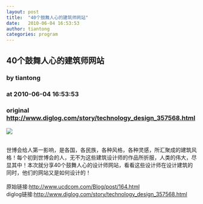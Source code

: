 ```yaml
---
layout: post
title:  "40个鼓舞人心的建筑师网站"
date:   2010-06-04 16:53:53
author: tiantong
categories: program
---
```


## 40个鼓舞人心的建筑师网站
### by tiantong
### at 2010-06-04 16:53:53
### original <http://www.diglog.com/story/technology_design_357568.html>

<p><a href="http://www.diglog.com/story/technology_design_357568.html"><img border="0" src="http://img.diglog.com/img/2010/6/middle_4bd12f410d64454c89de62449dae596a.jpg"></a></p><br>世博会给人第一影响，是各国，各民族，各种风格，各种灵感，所汇聚成的建筑风格！每个初到世博会的人，无不为这些建筑设计师的作品所折服，人类的伟大，尽显其中！本次就分享40个鼓舞人心的设计师网站，看看这些设计师在设计建筑的同时，他们的网站又是如何设计的！<br><br>原始链接:<a href="http://www.ucdcom.com/Blog/post/164.html">http://www.ucdcom.com/Blog/post/164.html</a><br>diglog链接:<a href="http://www.diglog.com/story/technology_design_357568.html">http://www.diglog.com/story/technology_design_357568.html</a>